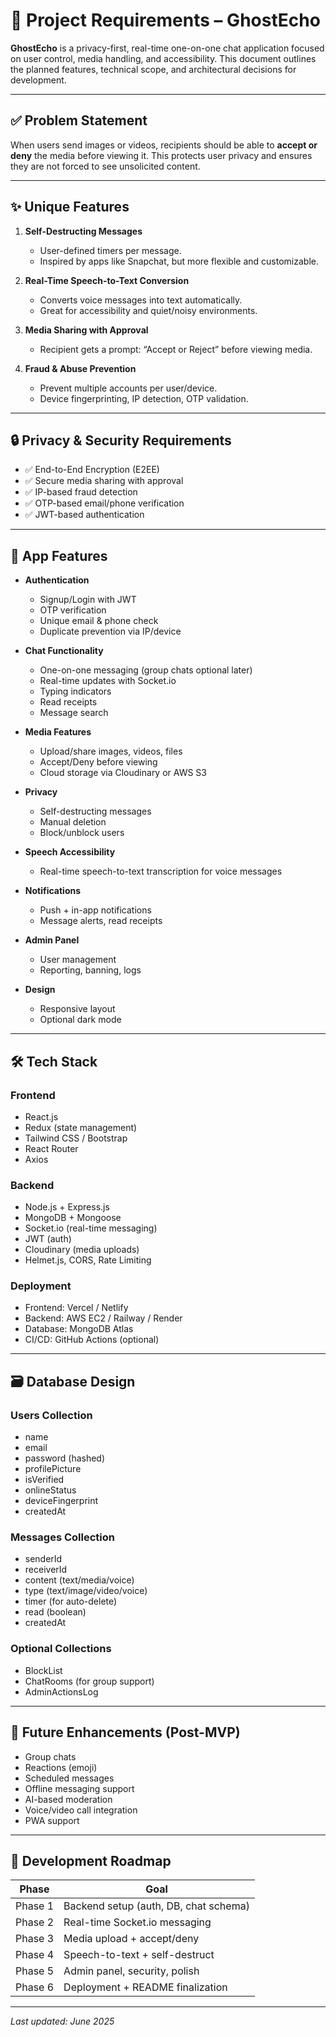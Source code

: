 # 📝 Project Requirements – GhostEcho 

**GhostEcho** is a privacy-first, real-time one-on-one chat application focused on user control, media handling, and accessibility. This document outlines the planned features, technical scope, and architectural decisions for development.

---

## ✅ Problem Statement

When users send images or videos, recipients should be able to **accept or deny** the media before viewing it. This protects user privacy and ensures they are not forced to see unsolicited content.

---

## ✨ Unique Features

1. **Self-Destructing Messages**
   - User-defined timers per message.
   - Inspired by apps like Snapchat, but more flexible and customizable.

2. **Real-Time Speech-to-Text Conversion**
   - Converts voice messages into text automatically.
   - Great for accessibility and quiet/noisy environments.

3. **Media Sharing with Approval**
   - Recipient gets a prompt: “Accept or Reject” before viewing media.

4. **Fraud & Abuse Prevention**
   - Prevent multiple accounts per user/device.
   - Device fingerprinting, IP detection, OTP validation.

---

## 🔒 Privacy & Security Requirements

- ✅ End-to-End Encryption (E2EE)
- ✅ Secure media sharing with approval
- ✅ IP-based fraud detection
- ✅ OTP-based email/phone verification
- ✅ JWT-based authentication

---

## 📱 App Features

- **Authentication**
  - Signup/Login with JWT
  - OTP verification
  - Unique email & phone check
  - Duplicate prevention via IP/device

- **Chat Functionality**
  - One-on-one messaging (group chats optional later)
  - Real-time updates with Socket.io
  - Typing indicators
  - Read receipts
  - Message search

- **Media Features**
  - Upload/share images, videos, files
  - Accept/Deny before viewing
  - Cloud storage via Cloudinary or AWS S3

- **Privacy**
  - Self-destructing messages
  - Manual deletion
  - Block/unblock users

- **Speech Accessibility**
  - Real-time speech-to-text transcription for voice messages

- **Notifications**
  - Push + in-app notifications
  - Message alerts, read receipts

- **Admin Panel**
  - User management
  - Reporting, banning, logs

- **Design**
  - Responsive layout
  - Optional dark mode

---

## 🛠️ Tech Stack

### Frontend
- React.js
- Redux (state management)
- Tailwind CSS / Bootstrap
- React Router
- Axios

### Backend
- Node.js + Express.js
- MongoDB + Mongoose
- Socket.io (real-time messaging)
- JWT (auth)
- Cloudinary (media uploads)
- Helmet.js, CORS, Rate Limiting

### Deployment
- Frontend: Vercel / Netlify
- Backend: AWS EC2 / Railway / Render
- Database: MongoDB Atlas
- CI/CD: GitHub Actions (optional)

---

## 🗃️ Database Design

### Users Collection
- name
- email
- password (hashed)
- profilePicture
- isVerified
- onlineStatus
- deviceFingerprint
- createdAt

### Messages Collection
- senderId
- receiverId
- content (text/media/voice)
- type (text/image/video/voice)
- timer (for auto-delete)
- read (boolean)
- createdAt

### Optional Collections
- BlockList
- ChatRooms (for group support)
- AdminActionsLog

---

## 🚧 Future Enhancements (Post-MVP)

- Group chats
- Reactions (emoji)
- Scheduled messages
- Offline messaging support
- AI-based moderation
- Voice/video call integration
- PWA support

---

## 📅 Development Roadmap

| Phase | Goal |
|-------|------|
| Phase 1 | Backend setup (auth, DB, chat schema) |
| Phase 2 | Real-time Socket.io messaging |
| Phase 3 | Media upload + accept/deny |
| Phase 4 | Speech-to-text + self-destruct |
| Phase 5 | Admin panel, security, polish |
| Phase 6 | Deployment + README finalization |

---

_Last updated: June 2025_
